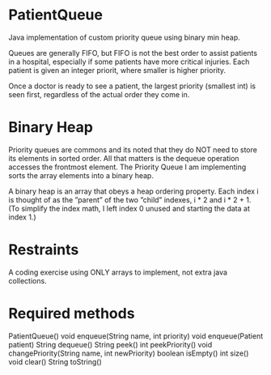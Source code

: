 # PatientQueue
Java implementation of custom priority queue using binary min heap.

Queues are generally FIFO, but FIFO is not the best order to assist patients in a hospital, especially if some patients have more critical injuries. Each patient is given an integer priorit, where smaller is higher priority.

Once a doctor is ready to see a patient, the largest priority (smallest int) is seen first, regardless of the actual order they come in.

# Binary Heap
Priority queues are commons and its noted that they do NOT need to store its elements in sorted order. All that matters is the dequeue operation accesses the frontmost element.
The Priority Queue I am implementing sorts the array elements into a binary heap.

A binary heap is an array that obeys a heap ordering property.
Each index i is thought of as the ”parent” of the two ”child” indexes, i * 2 and i * 2 + 1. (To
simplify the index math, I left index 0 unused and starting the data at index 1.)

# Restraints
A coding exercise using ONLY arrays to implement, not extra java collections.

# Required methods
PatientQueue()
void enqueue(String name, int priority)
void enqueue(Patient patient)
String dequeue()
String peek()
int peekPriority()
void changePriority(String name, int newPriority)
boolean isEmpty()
int size()
void clear()
String toString()
